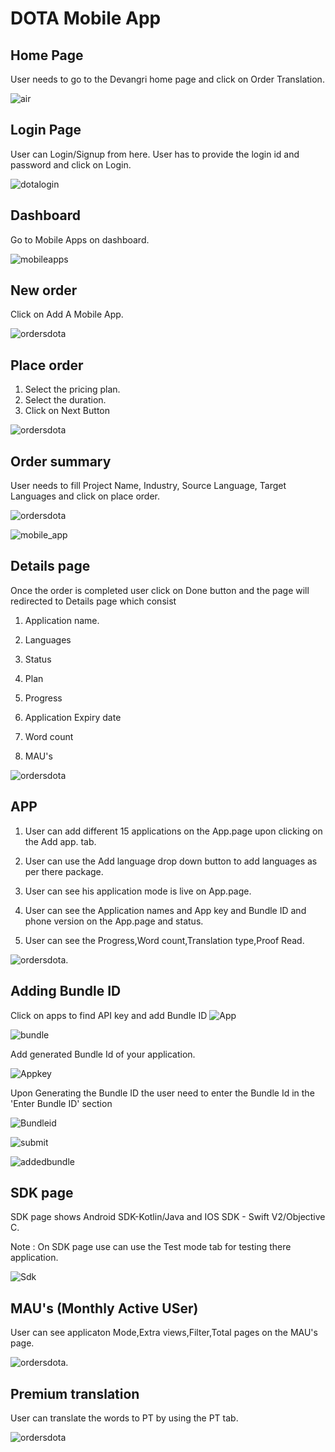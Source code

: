 # DOTA Mobile App

## Home Page

User needs to go to the Devangri home page and click on Order Translation.

![air](./images/DevnagriHomePage.png)

## Login Page

User can Login/Signup from here. User has to provide the login id and password and click on Login.

![dotalogin](./images/LoginUpdate.png)

## Dashboard

Go to Mobile Apps on dashboard.

![mobileapps](./images/Client.png)

<!-- ## Go to the Mobile Apps list

![ordersdota](./images/sdk_application.jpg) -->

## New order

Click on Add A Mobile App.

![ordersdota](./images/add_mobile_app.jpg)

## Place order

1. Select the pricing plan.
2. Select the duration.
3. Click on Next Button

![ordersdota](./images/SelectPrice.png)

## Order summary

User needs to fill Project Name, Industry, Source Language, Target Languages and click on place order.

![ordersdota](./images/SummaryApp.png)

![mobile_app](./images/PlaceOrderMobile.png)
## Details page

Once the order is completed user click on Done button and the page will redirected to Details page which consist

1. Application name.

2. Languages

3. Status

4. Plan

5. Progress

6. Application Expiry date

7. Word count

8. MAU's

![ordersdota](./images/MobileDashboard.png)

## APP

1. User can add different 15 applications on the App.page upon clicking on the Add app. tab.

2. User can use the Add language drop down button to add languages as per there package.

3. User can see his application mode is live on App.page.

4. User can see the Application names and App key and Bundle ID and phone version on the App.page and status.

5. User can see the Progress,Word count,Translation type,Proof Read.

![ordersdota](./images/AppTab.png).

## Adding Bundle ID

Click on apps to find API key and add Bundle ID
![App](./images/APIUpdate.png)

![bundle](./images/AppKey.png)

Add generated Bundle Id of your application.

![Appkey](./images/BundleID.png)

Upon Generating the Bundle ID the user need to enter the Bundle Id in the 'Enter Bundle ID' section

![Bundleid](./images/Name.png)

![submit](./images/Sumbit.png)

![addedbundle](./images/BundleIdAdd.png)

## SDK page

SDK page shows Android SDK-Kotlin/Java and IOS SDK - Swift V2/Objective C.

Note : On SDK page use can use the Test mode tab for testing there application.

![Sdk](./images/SDKPage.png)

## MAU's (Monthly Active USer)

User can see applicaton Mode,Extra views,Filter,Total pages on the MAU's page.

![ordersdota](./images/Mua.png).

## Premium translation

User can translate the words to PT by using the PT tab.

![ordersdota](./images/PremiumMobile.png)

